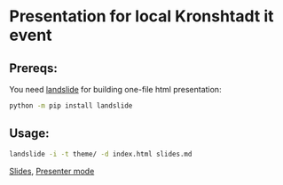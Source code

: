 # Presentation for local Kronshtadt it event
## Prereqs:
You need [landslide](https://github.com/adamzap/landslide) for building one-file html presentation:
``` bash
python -m pip install landslide
```
## Usage:
``` bash
landslide -i -t theme/ -d index.html slides.md
```
[Slides](https://pohmelie.github.io/presentation-how-a-bicycle-is-made/#slide1),
[Presenter mode](https://pohmelie.github.io/presentation-how-a-bicycle-is-made/#presenter1)
